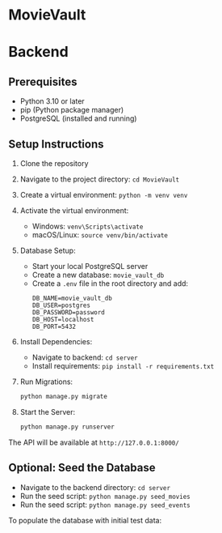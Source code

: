 # MovieVault

# Backend

## Prerequisites

- Python 3.10 or later
- pip (Python package manager)
- PostgreSQL (installed and running)

## Setup Instructions

1. Clone the repository
2. Navigate to the project directory: `cd MovieVault`
3. Create a virtual environment: `python -m venv venv`
4. Activate the virtual environment:

   - Windows: `venv\Scripts\activate`
   - macOS/Linux: `source venv/bin/activate`

5. Database Setup:

   - Start your local PostgreSQL server
   - Create a new database: `movie_vault_db`
   - Create a `.env` file in the root directory and add:
     ```
     DB_NAME=movie_vault_db
     DB_USER=postgres
     DB_PASSWORD=password
     DB_HOST=localhost
     DB_PORT=5432
     ```

6. Install Dependencies:

   - Navigate to backend: `cd server`
   - Install requirements: `pip install -r requirements.txt`

7. Run Migrations:

   ```bash
   python manage.py migrate
   ```

8. Start the Server:
   ```bash
   python manage.py runserver
   ```

The API will be available at `http://127.0.0.1:8000/`

## Optional: Seed the Database

- Navigate to the backend directory: `cd server`
- Run the seed script: `python manage.py seed_movies`
- Run the seed script: `python manage.py seed_events`

To populate the database with initial test data:
